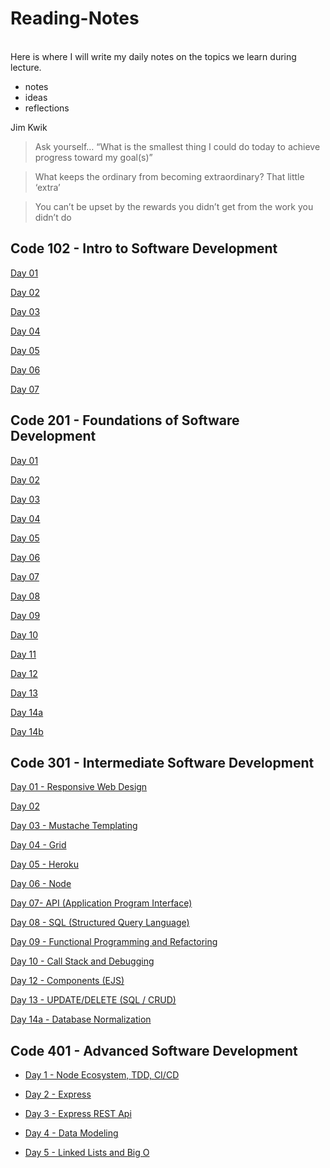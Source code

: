# Reading-Notes
<br>
Here is where I will write my daily notes on the topics we learn during lecture.
<br>

- notes
- ideas
- reflections

Jim Kwik

> Ask yourself… “What is the smallest thing I could do today to achieve progress toward my goal(s)”

> What keeps the ordinary from becoming extraordinary? That little ‘extra’

> You can’t be upset by the rewards you didn’t get from the work you didn’t do


## Code 102 - Intro to Software Development
[Day 01](https://github.com/jennerdulce/reading-notes/blob/master/Day-01.md)

[Day 02](https://github.com/jennerdulce/reading-notes/blob/master/Day-02.md)

[Day 03](https://github.com/jennerdulce/reading-notes/blob/master/Day-03.md)

[Day 04](https://github.com/jennerdulce/reading-notes/blob/master/Day-04.md)

[Day 05](https://github.com/jennerdulce/reading-notes/blob/master/Day-05.md)

[Day 06](https://github.com/jennerdulce/reading-notes/blob/master/Day-06.md)

[Day 07](https://github.com/jennerdulce/reading-notes/blob/master/Day-07.md)


## Code 201 - Foundations of Software Development
[Day 01](https://github.com/jennerdulce/201reading-notes/blob/master/class-01.md)

[Day 02](https://github.com/jennerdulce/201reading-notes/blob/master/class-02.md)

[Day 03](https://github.com/jennerdulce/201-reading-notes/blob/master/class-03.md)

[Day 04](https://github.com/jennerdulce/201-reading-notes/blob/master/class-04.md)

[Day 05](https://github.com/jennerdulce/201-reading-notes/blob/master/class-05.md)

[Day 06](https://github.com/jennerdulce/201-reading-notes/blob/master/class-06.md)

[Day 07](https://github.com/jennerdulce/201-reading-notes/blob/master/class-07.md)

[Day 08](https://github.com/jennerdulce/201-reading-notes/blob/master/class-08.md)

[Day 09](https://github.com/jennerdulce/201-reading-notes/blob/master/class-09.md)

[Day 10](https://github.com/jennerdulce/201-reading-notes/blob/master/class-10.md)

[Day 11](https://github.com/jennerdulce/201-reading-notes/blob/master/class-11.md)

[Day 12](https://github.com/jennerdulce/201-reading-notes/blob/master/class-12.md)

[Day 13]()

[Day 14a]()

[Day 14b](https://github.com/jennerdulce/201-reading-notes/blob/master/class-14b.md)

## Code 301 - Intermediate Software Development
[Day 01 - Responsive Web Design](https://github.com/jennerdulce/reading-notes/blob/main/class-01.md)

[Day 02](https://github.com/jennerdulce/reading-notes/blob/main/class-02.md)

[Day 03 - Mustache Templating](https://github.com/jennerdulce/reading-notes/blob/main/class-03.md)

[Day 04 - Grid](https://github.com/jennerdulce/reading-notes/blob/main/class-04.md)

[Day 05 - Heroku](https://github.com/jennerdulce/reading-notes/blob/main/class-05.md)

[Day 06 - Node](https://github.com/jennerdulce/reading-notes/blob/main/class-06.md)

[Day 07- API (Application Program Interface)](https://github.com/jennerdulce/reading-notes/blob/main/class-07.md)

[Day 08 - SQL (Structured Query Language)](https://github.com/jennerdulce/reading-notes/blob/main/class-08-SQL.md)

[Day 09 - Functional Programming and Refactoring](https://github.com/jennerdulce/reading-notes/blob/main/class-09-Refactoring.md)

[Day 10 - Call Stack and Debugging](https://github.com/jennerdulce/reading-notes/blob/main/class-10-Callstack.md)

[Day 12 - Components (EJS)](https://github.com/jennerdulce/reading-notes/blob/main/class-12-Components.md)

[Day 13 - UPDATE/DELETE (SQL / CRUD)](https://github.com/jennerdulce/reading-notes/blob/main/class-13-UpdateDelete.md)

[Day 14a - Database Normalization](https://github.com/jennerdulce/reading-notes/blob/main/class-14a-DB%20Normalization.md)

## Code 401 - Advanced Software Development
- [Day 1 - Node Ecosystem, TDD, CI/CD](https://github.com/jennerdulce/reading-notes/blob/main/401-class-01.md)

- [Day 2 - Express](https://github.com/jennerdulce/reading-notes/blob/main/401-class-02.md)

- [Day 3 - Express REST Api](https://github.com/jennerdulce/reading-notes/blob/main/401-class-03.md)

- [Day 4 - Data Modeling](https://github.com/jennerdulce/reading-notes/blob/main/401-class-04.md)

- [Day 5 - Linked Lists and Big O](https://github.com/jennerdulce/reading-notes/blob/main/401-class-05.md)

